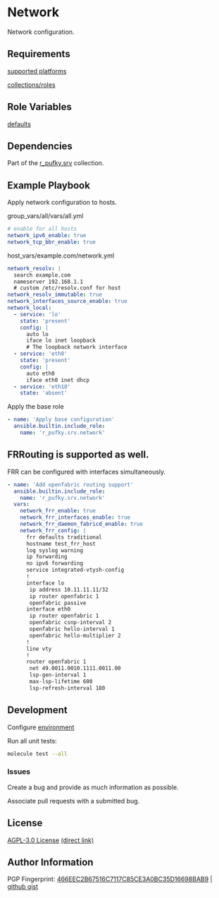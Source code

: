# Network
Network configuration.

## Requirements
[supported platforms](https://github.com/r-pufky/ansible_network/blob/main/meta/main.yml)

[collections/roles](https://github.com/r-pufky/ansible_network/blob/main/meta/requirements.yml)

## Role Variables
[defaults](https://github.com/r-pufky/ansible_network/blob/main/defaults/main)

## Dependencies
Part of the [r_pufky.srv](https://github.com/r-pufky/ansible_collection_srv)
collection.

## Example Playbook
Apply network configuration to hosts.

group_vars/all/vars/all.yml
``` yaml
# enable for all hosts
network_ipv6_enable: true
network_tcp_bbr_enable: true
```

host_vars/example.com/network.yml
``` yaml
network_resolv: |
  search example.com
  nameserver 192.168.1.1
  # custom /etc/resolv.conf for host
network_resolv_immutable: true
network_interfaces_source_enable: true
network_local:
  - service: 'lo'
    state: 'present'
    config: |
      auto lo
      iface lo inet loopback
      # The loopback network interface
  - service: 'eth0'
    state: 'present'
    config: |
      auto eth0
      iface eth0 inet dhcp
  - service: 'eth10'
    state: 'absent'
```

Apply the base role
``` yaml
- name: 'Apply base configuration'
  ansible.builtin.include_role:
    name: 'r_pufky.srv.network'
```

## FRRouting is supported as well.
FRR can be configured with interfaces simultaneously.

``` yaml
- name: 'Add openfabric routing support'
  ansible.builtin.include_role:
    name: 'r_pufky.srv.network'
  vars:
    network_frr_enable: true
    network_frr_interfaces_enable: true
    network_frr_daemon_fabricd_enable: true
    network_frr_config: |
      frr defaults traditional
      hostname test_frr_host
      log syslog warning
      ip forwarding
      no ipv6 forwarding
      service integrated-vtysh-config
      !
      interface lo
       ip address 10.11.11.11/32
       ip router openfabric 1
       openfabric passive
      interface eth0
       ip router openfabric 1
       openfabric csnp-interval 2
       openfabric hello-interval 1
       openfabric hello-multiplier 2
      !
      line vty
      !
      router openfabric 1
       net 49.0011.0010.1111.0011.00
       lsp-gen-interval 1
       max-lsp-lifetime 600
       lsp-refresh-interval 180
```

## Development
Configure [environment](https://github.com/r-pufky/ansible_collection_srv/blob/main/docs/dev/environment/README.md)

Run all unit tests:
``` bash
molecule test --all
```

### Issues
Create a bug and provide as much information as possible.

Associate pull requests with a submitted bug.

## License
[AGPL-3.0 License](https://www.tldrlegal.com/license/gnu-affero-general-public-license-v3-agpl-3-0)
 [(direct link)](https://github.com/r-pufky/ansible_network/blob/main/LICENSE)

## Author Information
PGP Fingerprint: [466EEC2B67516C7117C85CE3A0BC35D16698BAB9](https://keys.openpgp.org/vks/v1/by-fingerprint/466EEC2B67516C7117C85CE3A0BC35D16698BAB9)
| [github gist](https://gist.github.com/r-pufky/a8df36977c55b5bb20829267c4c49d22)
